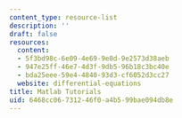```yaml
---
content_type: resource-list
description: ''
draft: false
resources:
  content:
  - 5f3bd98c-6e09-4e69-9e0d-9e2573d38aeb
  - 947e25ff-46e7-4d3f-9db5-96b18c3bc40e
  - bda25eee-59e4-4840-93d3-cf6052d3cc27
  website: differential-equations
title: Matlab Tutorials
uid: 6468cc06-7312-46f0-a4b5-99bae094db8e
---
```

